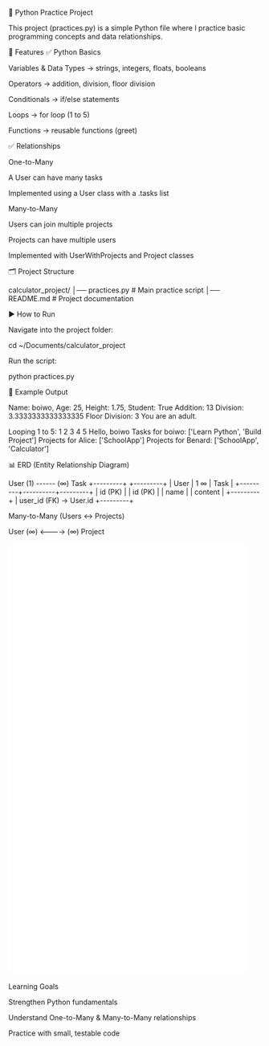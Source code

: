 🐍 Python Practice Project

This project (practices.py) is a simple Python file where I practice basic programming concepts and data relationships.

📌 Features
✅ Python Basics

Variables & Data Types → strings, integers, floats, booleans

Operators → addition, division, floor division

Conditionals → if/else statements

Loops → for loop (1 to 5)

Functions → reusable functions (greet)

✅ Relationships

One-to-Many

A User can have many tasks

Implemented using a User class with a .tasks list

Many-to-Many

Users can join multiple projects

Projects can have multiple users

Implemented with UserWithProjects and Project classes

🗂️ Project Structure

calculator_project/
│── practices.py   # Main practice script
│── README.md      # Project documentation

▶️ How to Run

Navigate into the project folder:

cd ~/Documents/calculator_project


Run the script:

python practices.py

📝 Example Output

Name: boiwo, Age: 25, Height: 1.75, Student: True
Addition: 13
Division: 3.3333333333333335
Floor Division: 3
You are an adult.

Looping 1 to 5:
1
2
3
4
5
Hello, boiwo
Tasks for boiwo: ['Learn Python', 'Build Project']
Projects for Alice: ['SchoolApp']
Projects for Benard: ['SchoolApp', 'Calculator']

📊 ERD (Entity Relationship Diagram)

User (1) ------ (∞) Task
+---------+          +---------+
|  User   | 1     ∞  |  Task   |
+---------+----------+---------+
| id (PK) |          | id (PK) |
| name    |          | content |
+---------+          | user_id (FK) → User.id
                     +---------+



Many-to-Many (Users ↔ Projects)

User (∞) <----> (∞) Project 

![alt text](image.png)



Learning Goals

Strengthen Python fundamentals

Understand One-to-Many & Many-to-Many relationships

Practice with small, testable code
